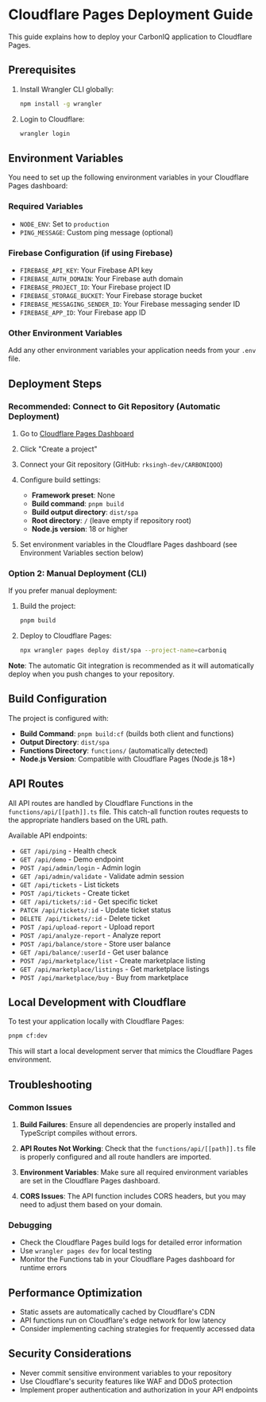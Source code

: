 # Cloudflare Pages Deployment Guide

This guide explains how to deploy your CarbonIQ application to Cloudflare Pages.

## Prerequisites

1. Install Wrangler CLI globally:
   ```bash
   npm install -g wrangler
   ```

2. Login to Cloudflare:
   ```bash
   wrangler login
   ```

## Environment Variables

You need to set up the following environment variables in your Cloudflare Pages dashboard:

### Required Variables
- `NODE_ENV`: Set to `production`
- `PING_MESSAGE`: Custom ping message (optional)

### Firebase Configuration (if using Firebase)
- `FIREBASE_API_KEY`: Your Firebase API key
- `FIREBASE_AUTH_DOMAIN`: Your Firebase auth domain
- `FIREBASE_PROJECT_ID`: Your Firebase project ID
- `FIREBASE_STORAGE_BUCKET`: Your Firebase storage bucket
- `FIREBASE_MESSAGING_SENDER_ID`: Your Firebase messaging sender ID
- `FIREBASE_APP_ID`: Your Firebase app ID

### Other Environment Variables
Add any other environment variables your application needs from your `.env` file.

## Deployment Steps

### Recommended: Connect to Git Repository (Automatic Deployment)

1. Go to [Cloudflare Pages Dashboard](https://dash.cloudflare.com/pages)
2. Click "Create a project"
3. Connect your Git repository (GitHub: `rksingh-dev/CARBONIQOO`)
4. Configure build settings:
   - **Framework preset**: None
   - **Build command**: `pnpm build`
   - **Build output directory**: `dist/spa`
   - **Root directory**: `/` (leave empty if repository root)
   - **Node.js version**: 18 or higher

5. Set environment variables in the Cloudflare Pages dashboard (see Environment Variables section below)

### Option 2: Manual Deployment (CLI)

If you prefer manual deployment:

1. Build the project:
   ```bash
   pnpm build
   ```

2. Deploy to Cloudflare Pages:
   ```bash
   npx wrangler pages deploy dist/spa --project-name=carboniq
   ```

**Note**: The automatic Git integration is recommended as it will automatically deploy when you push changes to your repository.

## Build Configuration

The project is configured with:

- **Build Command**: `pnpm build:cf` (builds both client and functions)
- **Output Directory**: `dist/spa`
- **Functions Directory**: `functions/` (automatically detected)
- **Node.js Version**: Compatible with Cloudflare Pages (Node.js 18+)

## API Routes

All API routes are handled by Cloudflare Functions in the `functions/api/[[path]].ts` file. This catch-all function routes requests to the appropriate handlers based on the URL path.

Available API endpoints:
- `GET /api/ping` - Health check
- `GET /api/demo` - Demo endpoint
- `POST /api/admin/login` - Admin login
- `GET /api/admin/validate` - Validate admin session
- `GET /api/tickets` - List tickets
- `POST /api/tickets` - Create ticket
- `GET /api/tickets/:id` - Get specific ticket
- `PATCH /api/tickets/:id` - Update ticket status
- `DELETE /api/tickets/:id` - Delete ticket
- `POST /api/upload-report` - Upload report
- `POST /api/analyze-report` - Analyze report
- `POST /api/balance/store` - Store user balance
- `GET /api/balance/:userId` - Get user balance
- `POST /api/marketplace/list` - Create marketplace listing
- `GET /api/marketplace/listings` - Get marketplace listings
- `POST /api/marketplace/buy` - Buy from marketplace

## Local Development with Cloudflare

To test your application locally with Cloudflare Pages:

```bash
pnpm cf:dev
```

This will start a local development server that mimics the Cloudflare Pages environment.

## Troubleshooting

### Common Issues

1. **Build Failures**: Ensure all dependencies are properly installed and TypeScript compiles without errors.

2. **API Routes Not Working**: Check that the `functions/api/[[path]].ts` file is properly configured and all route handlers are imported.

3. **Environment Variables**: Make sure all required environment variables are set in the Cloudflare Pages dashboard.

4. **CORS Issues**: The API function includes CORS headers, but you may need to adjust them based on your domain.

### Debugging

- Check the Cloudflare Pages build logs for detailed error information
- Use `wrangler pages dev` for local testing
- Monitor the Functions tab in your Cloudflare Pages dashboard for runtime errors

## Performance Optimization

- Static assets are automatically cached by Cloudflare's CDN
- API functions run on Cloudflare's edge network for low latency
- Consider implementing caching strategies for frequently accessed data

## Security Considerations

- Never commit sensitive environment variables to your repository
- Use Cloudflare's security features like WAF and DDoS protection
- Implement proper authentication and authorization in your API endpoints
